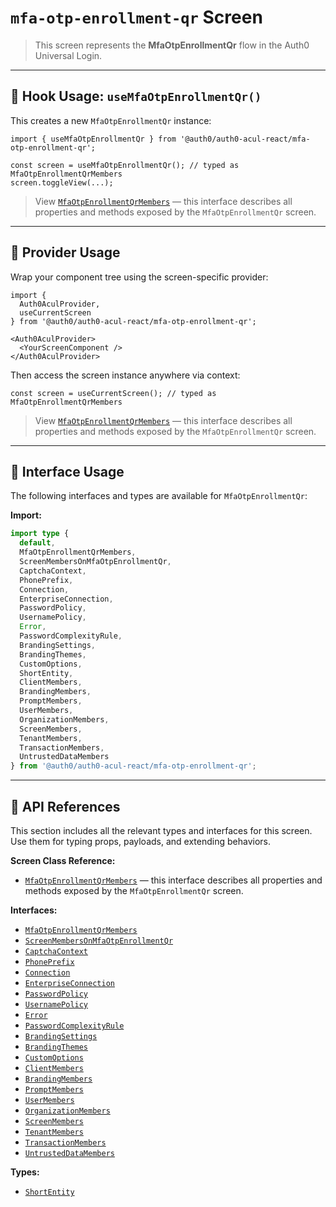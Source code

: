 # `mfa-otp-enrollment-qr` Screen

> This screen represents the **MfaOtpEnrollmentQr** flow in the Auth0 Universal Login.

---

## 🔹 Hook Usage: `useMfaOtpEnrollmentQr()`

This creates a new `MfaOtpEnrollmentQr` instance:

```tsx
import { useMfaOtpEnrollmentQr } from '@auth0/auth0-acul-react/mfa-otp-enrollment-qr';

const screen = useMfaOtpEnrollmentQr(); // typed as MfaOtpEnrollmentQrMembers
screen.toggleView(...);
```

> View [`MfaOtpEnrollmentQrMembers`](https://auth0.github.io/universal-login/interfaces/Classes.MfaOtpEnrollmentQrMembers.html) — this interface describes all properties and methods exposed by the `MfaOtpEnrollmentQr` screen.

---

## 🔹 Provider Usage

Wrap your component tree using the screen-specific provider:

```tsx
import {
  Auth0AculProvider,
  useCurrentScreen
} from '@auth0/auth0-acul-react/mfa-otp-enrollment-qr';

<Auth0AculProvider>
  <YourScreenComponent />
</Auth0AculProvider>
```

Then access the screen instance anywhere via context:

```tsx
const screen = useCurrentScreen(); // typed as MfaOtpEnrollmentQrMembers
```

> View [`MfaOtpEnrollmentQrMembers`](https://auth0.github.io/universal-login/interfaces/Classes.MfaOtpEnrollmentQrMembers.html) — this interface describes all properties and methods exposed by the `MfaOtpEnrollmentQr` screen.

---

## 🔹 Interface Usage

The following interfaces and types are available for `MfaOtpEnrollmentQr`:

**Import:**

```ts
import type {
  default,
  MfaOtpEnrollmentQrMembers,
  ScreenMembersOnMfaOtpEnrollmentQr,
  CaptchaContext,
  PhonePrefix,
  Connection,
  EnterpriseConnection,
  PasswordPolicy,
  UsernamePolicy,
  Error,
  PasswordComplexityRule,
  BrandingSettings,
  BrandingThemes,
  CustomOptions,
  ShortEntity,
  ClientMembers,
  BrandingMembers,
  PromptMembers,
  UserMembers,
  OrganizationMembers,
  ScreenMembers,
  TenantMembers,
  TransactionMembers,
  UntrustedDataMembers
} from '@auth0/auth0-acul-react/mfa-otp-enrollment-qr';
```

---

## 🔸 API References

This section includes all the relevant types and interfaces for this screen. Use them for typing props, payloads, and extending behaviors.

**Screen Class Reference:**  
- [`MfaOtpEnrollmentQrMembers`](https://auth0.github.io/universal-login/interfaces/Classes.MfaOtpEnrollmentQrMembers.html) — this interface describes all properties and methods exposed by the `MfaOtpEnrollmentQr` screen.

**Interfaces:**
- [`MfaOtpEnrollmentQrMembers`](https://auth0.github.io/universal-login/interfaces/Classes.MfaOtpEnrollmentQrMembers.html)
- [`ScreenMembersOnMfaOtpEnrollmentQr`](https://auth0.github.io/universal-login/interfaces/Classes.ScreenMembersOnMfaOtpEnrollmentQr.html)
- [`CaptchaContext`](https://auth0.github.io/universal-login/interfaces/Classes.CaptchaContext.html)
- [`PhonePrefix`](https://auth0.github.io/universal-login/interfaces/Classes.PhonePrefix.html)
- [`Connection`](https://auth0.github.io/universal-login/interfaces/Classes.Connection.html)
- [`EnterpriseConnection`](https://auth0.github.io/universal-login/interfaces/Classes.EnterpriseConnection.html)
- [`PasswordPolicy`](https://auth0.github.io/universal-login/interfaces/Classes.PasswordPolicy.html)
- [`UsernamePolicy`](https://auth0.github.io/universal-login/interfaces/Classes.UsernamePolicy.html)
- [`Error`](https://auth0.github.io/universal-login/interfaces/Classes.Error.html)
- [`PasswordComplexityRule`](https://auth0.github.io/universal-login/interfaces/Classes.PasswordComplexityRule.html)
- [`BrandingSettings`](https://auth0.github.io/universal-login/interfaces/Classes.BrandingSettings.html)
- [`BrandingThemes`](https://auth0.github.io/universal-login/interfaces/Classes.BrandingThemes.html)
- [`CustomOptions`](https://auth0.github.io/universal-login/interfaces/Classes.CustomOptions.html)
- [`ClientMembers`](https://auth0.github.io/universal-login/interfaces/Classes.ClientMembers.html)
- [`BrandingMembers`](https://auth0.github.io/universal-login/interfaces/Classes.BrandingMembers.html)
- [`PromptMembers`](https://auth0.github.io/universal-login/interfaces/Classes.PromptMembers.html)
- [`UserMembers`](https://auth0.github.io/universal-login/interfaces/Classes.UserMembers.html)
- [`OrganizationMembers`](https://auth0.github.io/universal-login/interfaces/Classes.OrganizationMembers.html)
- [`ScreenMembers`](https://auth0.github.io/universal-login/interfaces/Classes.ScreenMembers.html)
- [`TenantMembers`](https://auth0.github.io/universal-login/interfaces/Classes.TenantMembers.html)
- [`TransactionMembers`](https://auth0.github.io/universal-login/interfaces/Classes.TransactionMembers.html)
- [`UntrustedDataMembers`](https://auth0.github.io/universal-login/interfaces/Classes.UntrustedDataMembers.html)


**Types:**
- [`ShortEntity`](https://auth0.github.io/universal-login/types/Classes.ShortEntity.html)
